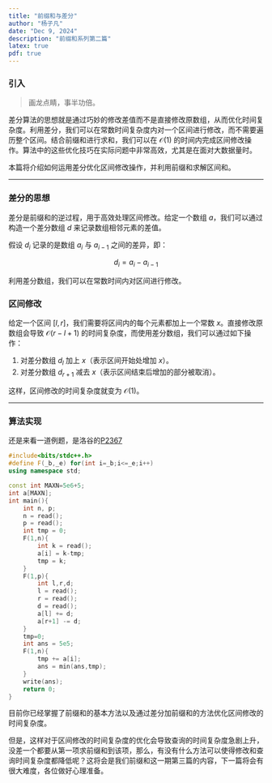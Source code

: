 ```yaml
---
title: "前缀和与差分"
author: "杨子凡"
date: "Dec 9, 2024"
description: "前缀和系列第二篇"
latex: true
pdf: true
---
```



### 引入

> 画龙点睛，事半功倍。

差分算法的思想就是通过巧妙的修改差值而不是直接修改原数组，从而优化时间复杂度。利用差分，我们可以在常数时间复杂度内对一个区间进行修改，而不需要遍历整个区间。结合前缀和进行求和，我们可以在 $\mathcal{O}(1)$ 的时间内完成区间修改操作。算法中的这些优化技巧在实际问题中非常高效，尤其是在面对大数据量时。

本篇将介绍如何运用差分优化区间修改操作，并利用前缀和求解区间和。

---

### 差分的思想

差分是前缀和的逆过程，用于高效处理区间修改。给定一个数组 $a$，我们可以通过构造一个差分数组 $d$ 来记录数组相邻元素的差值。

假设 $d_i$ 记录的是数组 $a_i$ 与 $a_{i-1}$ 之间的差异，即：

$$d_i=a_i-a_{i-1}$$

利用差分数组，我们可以在常数时间内对区间进行修改。

### 区间修改

给定一个区间 $[l, r]$，我们需要将区间内的每个元素都加上一个常数 $x$。直接修改原数组会导致 $\mathcal{O}(r-l+1)$ 的时间复杂度，而使用差分数组，我们可以通过如下操作：

1. 对差分数组 $d_l$ 加上 $x$（表示区间开始处增加 $x$）。
2. 对差分数组 $d_{r+1}$ 减去 $x$（表示区间结束后增加的部分被取消）。

这样，区间修改的时间复杂度就变为 $\mathcal{O}(1)$。

---

### 算法实现

还是来看一道例题，是洛谷的[P2367](https://www.luogu.com.cn/problem/P2367)

```cpp
#include<bits/stdc++.h>
#define F(_b,_e) for(int i=_b;i<=_e;i++)
using namespace std;

const int MAXN=5e6+5;
int a[MAXN];
int main(){
	int n, p;
	n = read();
	p = read();
	int tmp = 0;
	F(1,n){
		int k = read();
		a[i] = k-tmp;
		tmp = k;
	}
	F(1,p){
		int l,r,d;
		l = read();
		r = read();
		d = read();
		a[l] += d;
		a[r+1] -= d;
	}
	tmp=0;
	int ans = 5e5;
	F(1,n){
		tmp += a[i];
		ans = min(ans,tmp);
	}
	write(ans);
	return 0;
}
```

目前你已经掌握了前缀和的基本方法以及通过差分加前缀和的方法优化区间修改的时间复杂度。

但是，这样对于区间修改的时间复杂度的优化会导致查询的时间复杂度急剧上升，没差一个都要从第一项求前缀和到该项，那么，有没有什么方法可以使得修改和查询时间复杂度都降低呢？这将会是我们前缀和这一期第三篇的内容，下一篇将会有很大难度，各位做好心理准备。
